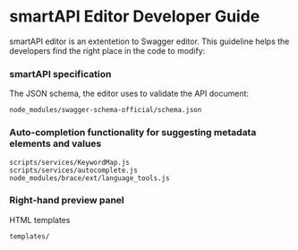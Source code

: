 # smartAPI Editor Developer Guide

smartAPI editor is an extentetion to Swagger editor. This guideline helps the developers find the right place in the code to modify: 


### smartAPI specification
The JSON schema, the editor uses to validate the API document:
```shell
node_modules/swagger-schema-official/schema.json
```
### Auto-completion functionality for suggesting metadata elements and values
```shell
scripts/services/KeywordMap.js
scripts/services/autocomplete.js
node_modules/brace/ext/language_tools.js
```
### Right-hand preview panel
HTML templates 
```shell
templates/
```

